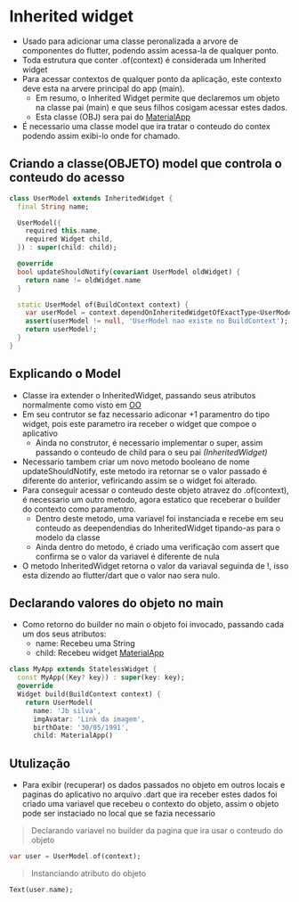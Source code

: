 # Inherited widget
- Usado para adicionar uma classe peronalizada a arvore de componentes do flutter, podendo assim acessa-la de qualquer ponto.
- Toda estrutura que conter .of(context) é considerada um Inherited widget
- Para acessar contextos de qualquer ponto da aplicação, este contexto deve esta na arvere principal do app (main).
    - Em resumo, o Inherited Widget permite que declaremos um objeto na classe pai (main) e que seus filhos cosigam acessar estes dados.
    - Esta classe (OBJ) sera pai do [MaterialApp](../Principais/MateralApp.md)
- É necessario uma classe model que ira tratar o conteudo do contex podendo assim exibi-lo onde for chamado.
## Criando a classe(OBJETO) model que controla o conteudo do acesso
```dart
class UserModel extends InheritedWidget {
  final String name;

  UserModel({
    required this.name,
    required Widget child,
  }) : super(child: child);

  @override
  bool updateShouldNotify(covariant UserModel oldWidget) {
    return name != oldWidget.name
  }

  static UserModel of(BuildContext context) {
    var userModel = context.dependOnInheritedWidgetOfExactType<UserModel>();
    assert(userModel != null, 'UserModel nao existe no BuildContext');
    return userModel!;
  }
}
```
## Explicando o Model
- Classe ira extender o InheritedWidget, passando seus atributos normalmente como visto em [OO](../../Dart/Dart_OO/OO_Em_Pratica/)
- Em seu contrutor se faz necessario adiconar +1 paramentro do tipo widget, pois este parametro ira receber o widget que compoe o aplicativo
    - Ainda no construtor, é necessario implementar o super, assim passando o conteudo de child para o seu pai *(InheritedWidget)*
- Necessario tambem criar um novo metodo booleano de nome updateShouldNotify, este metodo ira retornar se o valor passado é diferente do anterior, vefiricando assim se o widget foi alterado.
- Para conseguir acessar o conteudo deste objeto atravez do .of(context), é necessario um outro metodo, agora estatico que receberar o builder do contexto como paramentro.
    - Dentro deste metodo, uma variavel foi instanciada e recebe em seu conteudo as deependendias do InheritedWidget tipando-as para o modelo da classe
    - Ainda dentro do metodo, é criado uma verificação com assert que confirma se o valor da variavel é diferente de nula
- O metodo InheritedWidget retorna o valor da variaval seguinda de !, isso esta dizendo ao flutter/dart que o valor nao sera nulo.
## Declarando valores do objeto no main
- Como retorno do builder no main o objeto foi invocado, passando cada um dos seus atributos:
    - name: Recebeu uma String
    - child: Recebeu widget [MaterialApp](../Principais/MateralApp.md)
```dart
class MyApp extends StatelessWidget {
  const MyApp({Key? key}) : super(key: key);
  @override
  Widget build(BuildContext context) {
    return UserModel(
      name: 'Jb silva',
      imgAvatar: 'Link da imagem',
      birthDate: '30/05/1991',
      child: MaterialApp()
```
## Utulização
- Para exibir (recuperar) os dados passados no objeto em outros locais e paginas do aplicativo no arquivo .dart que ira receber estes dados foi criado uma variavel que recebeu o contexto do objeto, assim o objeto pode ser instaciado no local que se fazia necessario
>Declarando variavel no builder da pagina que ira usar o conteudo do objeto
```dart
var user = UserModel.of(context);
```
>Instanciando atributo do objeto
```dart
Text(user.name);
```


